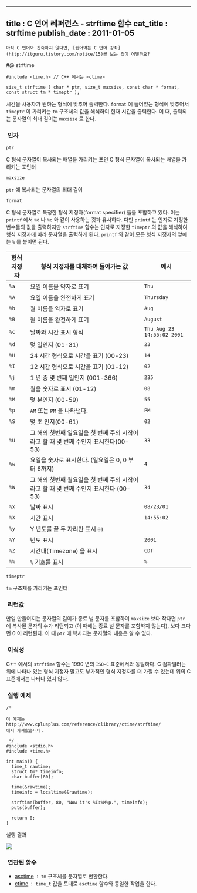 ----------------
title : C 언어 레퍼런스 - strftime 함수
cat_title :  strftime
publish_date : 2011-01-05
--------------



```warning
아직 C 언어와 친숙하지 않다면, [씹어먹는 C 언어 강좌](http://itguru.tistory.com/notice/15)를 보는 것이 어떻까요?

```

#@ strftime

```info-format
#include <time.h> // C++ 에서는 <ctime>

size_t strftime ( char * ptr, size_t maxsize, const char * format, const struct tm * timeptr );
```


시간을 사용자가 원하는 형식에 맞추어 출력한다.
`format` 에 들어있는 형식에 맞추어서 `timeptr` 이 가리키는 `tm` 구조체의 값을 해석하여 현재 시간을 출력한다. 이 때, 출력되는 문자열의 최대 길이는 `maxsize` 로 한다.



###  인자




`ptr`

C 형식 문자열이 복사되는 배열을 가리키는 포인 C 형식 문자열이 복사되는 배열을 가리키는 포인터

`maxsize`

`ptr` 에 복사되는 문자열의 최대 길이

`format`

C 형식 문자열로 특정한 형식 지정자(format specifier) 들을 포함하고 있다. 이는 `printf` 에서 `%d` 나 `%c` 와 같이 사용하는 것과 유사하다. 다만 `printf` 는 인자로 지정한 변수들의 값을 출력하지만 `strftime` 함수는 인자로 지정한 `timeptr` 의 값을 해석하여 형식 지정자에 따라 문자열을 출력하게 된다. `printf` 와 같이 모든 형식 지정자의 앞에는 `%` 를 붙이면 된다.

|형식 지정자| 형식 지정자를 대체하여 들어가는 값|예시|
|---------|---------------------------|----|
|`%a`|요일 이름을 약자로 표기|`Thu`|
|`%A`|요일 이름을 완전하게 표기|`Thursday`|
|`%b`|월 이름을 약자로 표기|`Aug`|
|`%B`|월 이름을 완전하게 표기|`August`|
|`%c`|날짜와 시간 표시 형식|`Thu Aug 23 14:55:02 2001`|
|`%d`|몇 일인지 (01-31)|`23`|
|`%H`|24 시간 형식으로 시간을 표기 (00-23)|`14`|
|`%I`|12 시간 형식으로 시간을 표기 (01-12)|`02`|
|`%j`|1 년 중 몇 번째 일인지 (001-366)|`235`|
|`%m`|월을 숫자로 표시 (01-12)|`08`|
|`%M`|몇 분인지 (00-59)|`55`|
|`%p`|`AM` 또는 `PM` 을 나타낸다.|`PM`|
|`%S`|몇 초 인지(00-61)|`02`|
|`%U`|그 해의 첫번째 일요일을 첫 번째 주의 시작이라고 할 때 몇 번째 주인지 표시한다(00-53)|`33`|
|`%w`|요일을 숫자로 표시한다. (일요일은 0, 0 부터 6까지)|`4`|
|`%W`|그 해의 첫번째 월요일을 첫 번째 주의 시작이라고 할 때 몇 번째 주인지 표시한다 (00-53)|`34`|
|`%x`|날짜 표시|`08/23/01`|
|`%X`|시간 표시|`14:55:02`|
|`%y`|Y 년도를 끝 두 자리만 표시 `01`|
|`%Y`|년도 표시|`2001`|
|`%Z`|시간대(Timezone) 을 표시|`CDT`|
|`%%`|`%` 기호를 표시|`%`|

`timeptr`

`tm` 구조체를 가리키는 포인터




###  리턴값


만일 만들어지는 문자열의 길이가 종료 널 문자를 포함하여 `maxsize` 보다 작다면 `ptr` 에 복사된 문자의 수가 리턴되고 (이 때에는 종료 널 문자를 포함하지 않는다), 보다 크다면 0 이 리턴된다. 이 때 `ptr` 에 복사되는 문자열의 내용은 알 수 없다.




###  이식성


C++ 에서의 `strftime` 함수는 1990 년의 `ISO-C` 표준에서와 동일하다. C 컴파일러는 위에 나타나 있는 형식 지정자 말고도 부가적인 형식 지정자를 더 가질 수 있는데 위의 C 표준에서는 나타나 있지 않다.



###  실행 예제




```cpp-formatted
/*

이 예제는
http://www.cplusplus.com/reference/clibrary/ctime/strftime/
에서 가져왔습니다.

 */
#include <stdio.h>
#include <time.h>

int main() {
  time_t rawtime;
  struct tm* timeinfo;
  char buffer[80];

  time(&rawtime);
  timeinfo = localtime(&rawtime);

  strftime(buffer, 80, "Now it's %I:%M%p.", timeinfo);
  puts(buffer);

  return 0;
}
```


실행 결과


![](http://img1.daumcdn.net/thumb/R1920x0/?fname=http%3A%2F%2Fcfile24.uf.tistory.com%2Fimage%2F111039584D246E6A33FF6E)

###  연관된 함수

* [asctime](http://itguru.tistory.com/116)  :  `tm` 구조체를 문자열로 변환한다.
* [ctime](http://itguru.tistory.com/118)  :  `time_t` 값을 토대로 `asctime` 함수와 동일한 작업을 한다.